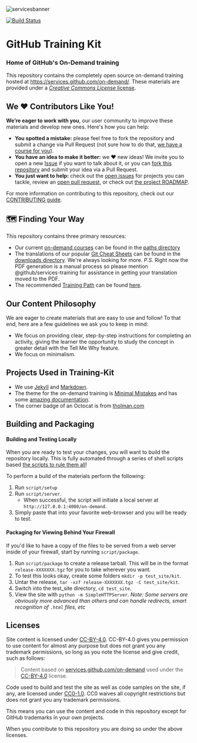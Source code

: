 ![servicesbanner](https://lazarodossantos.com/FILES/LAZGitLogo.jpg)

[![Build Status](https://travis-ci.org/github/training-kit.svg?branch=master)](https://travis-ci.org/github/training-kit)

# GitHub Training Kit
### Home of GitHub's On-Demand training

This repository contains the completely open source on-demand training hosted at https://services.github.com/on-demand/. These materials are provided under a [_Creative Commons License_ license](https://github.com/github/training-kit/blob/master/LICENSE).

## We :heart: Contributors Like You!

**We’re eager to work with you**, our user community to improve these materials and develop new ones. Here's how you can help:

- **You spotted a mistake:** please feel free to fork the repository and submit a change via Pull Request (not sure how to do that, [we have a course for you](https://services.github.com/on-demand)).
- **You have an idea to make it better:** we :heart: new ideas! We invite you to open a new [Issue](https://github.com/github/training-kit/issues) if you want to talk about it, or you can [fork this repository](https://help.github.com/articles/working-with-forks/) and submit your idea via a Pull Request.
- **You just want to help:** check out the [open issues](https://github.com/github/training-kit/issues) for projects you can tackle, review an [open pull request](https://github.com/github/training-kit/pulls), or check out [the project ROADMAP](https://github.com/github/training-kit/projects/1).

For more information on contributing to this repository, check out our [CONTRIBUTING guide](https://github.com/github/training-kit/blob/master/CONTRIBUTING.md).

## :world_map: Finding Your Way

This repository contains three primary resources:

- Our current [on-demand courses](https://services.github.com/on-demand/) can be found in the [paths directory](/paths)
- The translations of our popular [Git Cheat Sheets](https://services.github.com/on-demand/downloads/github-git-cheat-sheet.pdf) can be found in the [downloads directory](/downloads). We're always looking for more. _P.S._ Right now the PDF generation is a manual process so please mention @github/services-training for assistance in getting your translation moved to the PDF.
- The recommended [Training Path](https://services.github.com/on-demand/path/) can be found [here](/self-study.md).

## Our Content Philosophy

We are eager to create materials that are easy to use and follow! To that end, here are a few guidelines we ask you to keep in mind:

- We focus on providing clear, step-by-step instructions for completing an activity, giving the learner the opportunity to study the concept in greater detail with the Tell Me Why feature.
- We focus on minimalism.

## Projects Used in Training-Kit
- We use [Jekyll](https://jekyllrb.com/) and [Markdown](https://guides.github.com/features/mastering-markdown/).
- The theme for the on-demand training is [Minimal Mistakes](https://mmistakes.github.io/minimal-mistakes/) and has some [amazing documentation](https://mmistakes.github.io/minimal-mistakes/docs/quick-start-guide/).
- The corner badge of an Octocat is from [tholman.com](http://tholman.com/github-corners/)

## Building and Packaging

#### Building and Testing Locally

When you are ready to test your changes, you will want to build the repository locally. This is fully automated through a series of shell scripts based [the scripts to rule them all](https://github.com/github/scripts-to-rule-them-all)!

To perform a build of the materials perform the following:

1. Run `script/setup`
1. Run `script/server`.
    - When successful, the script will initiate a local server at `http://127.0.0.1:4000/on-demand`.
1. Simply paste that into your favorite web-browser and you will be ready to test.

#### Packaging for Viewing Behind Your Firewall

If you'd like to have a copy of the files to be served from a web server inside of your firewall, start by running `script/package`.

1. Run `script/package` to create a release tarball. This will be in the format `release-XXXXXXX.tgz` for you to take wherever you want.
2. To test this looks okay, create some folders `mkdir -p test_site/kit`.
3. Untar the release, `tar -xzf release-XXXXXXX.tgz -C test_site/kit`.
4. Switch into the test_site directory, `cd test_site`.
5. View the site with `python -m SimpleHTTPServer`. _Note: Some servers are obviously more advanced than others and can handle redirects, smart recognition of `.html` files, etc_

## Licenses

Site content is licensed under [CC-BY-4.0](https://creativecommons.org/licenses/by/4.0/). CC-BY-4.0 gives you permission to use content for almost any purpose but does not grant you any trademark permissions, so long as you note the license and give credit, such as follows:

> Content based on
> <a href="https://services.github.com/on-demand/">services.github.com/on-demand</a>
> used under the
> <a href="https://creativecommons.org/licenses/by/4.0/">CC-BY-4.0</a>
> license.</a>

Code used to build and test the site as well as code samples on the site, if any, are licensed under [CC0-1.0](https://creativecommons.org/publicdomain/zero/1.0/legalcode). CC0 waives all copyright restrictions but does not grant you any trademark permissions.

This means you can use the content and code in this repository except for GitHub trademarks in your own projects.

When you contribute to this repository you are doing so under the above licenses.
